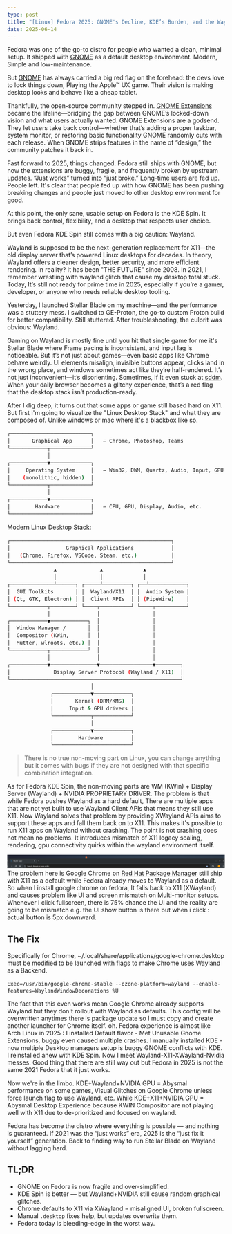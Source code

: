 ```yaml
---
type: post
title: "[Linux] Fedora 2025: GNOME's Decline, KDE’s Burden, and the Wayland Gamble"
date: 2025-06-14
---
```


Fedora was one of the go-to distro for people who wanted a clean, minimal setup. It shipped with [GNOME](https://www.gnome.org/) as a default desktop environment. Modern, Simple and low-maintenance.  

But [GNOME](https://www.gnome.org/) has always carried a big red flag on the forehead: the devs love to lock things down, Playing the Apple™ UX game. 
Their vision is making desktop looks and behave like a cheap tablet.  

Thankfully, the open-source community stepped in. [GNOME Extensions](https://extensions.gnome.org/) became the lifeline—bridging the gap between GNOME’s locked-down vision and what users actually wanted. 
GNOME Extensions are a godsend. They let users take back control—whether that’s adding a proper taskbar, system monitor, or restoring basic functionality GNOME randomly cuts with each release. 
When GNOME strips features in the name of “design,” the community patches it back in.

Fast forward to 2025, things changed. Fedora still ships with GNOME, but now the extensions are buggy, fragile, and frequently broken by upstream updates. 
“Just works” turned into “just broke.” Long-time users are fed up. People left. 
It's clear that people fed up with how GNOME has been pushing breaking changes and people just moved to other desktop environment for good.  

At this point, the only sane, usable setup on Fedora is the KDE Spin. It brings back control, flexibility, and a desktop that respects user choice.  

But even Fedora KDE Spin still comes with a big caution: Wayland.  

Wayland is supposed to be the next-generation replacement for X11—the old display server that’s powered Linux desktops for decades. 
In theory, Wayland offers a cleaner design, better security, and more efficient rendering. 
In reality? It has been "THE FUTURE" since 2008. In 2021, I remember wrestling with wayland glitch that cause my desktop total stuck. 
Today, It’s still not ready for prime time in 2025, especially if you’re a gamer, developer, or anyone who needs reliable desktop tooling.  

Yesterday, I launched Stellar Blade on my machine—and the performance was a stuttery mess. I switched to GE-Proton, the go-to custom Proton build for better compatibility. Still stuttered. 
After troubleshooting, the culprit was obvious: Wayland.  

Gaming on Wayland is mostly fine until you hit that single game for me it's Stellar Blade where Frame pacing is inconsistent, and input lag is noticeable. 
But it’s not just about games—even basic apps like Chrome behave weirdly. UI elements misalign, invisible buttons appear, clicks land in the wrong place, and windows sometimes act like they’re half-rendered. 
It’s not just inconvenient—it’s disorienting. Sometimes, If It even stuck at [sddm](https://github.com/sddm/sddm). 
When your daily browser becomes a glitchy experience, that’s a red flag that the desktop stack isn’t production-ready.  

After I dig deep, it turns out that some apps or game still based hard on X11. But first I'm going to visualize the "Linux Desktop Stack" and what they are composed of.
Unlike windows or mac where it's a blackbox like so.

```bash
┌──────────────────────────┐
│       Graphical App      │   ← Chrome, Photoshop, Teams
└────────────┬─────────────┘
             │
┌────────────▼─────────────┐
│     Operating System     │   ← Win32, DWM, Quartz, Audio, Input, GPU stack
│    (monolithic, hidden)  │
└────────────┬─────────────┘
             │
┌────────────▼─────────────┐
│        Hardware          │   ← CPU, GPU, Display, Audio, etc.
└──────────────────────────┘
```  

Modern Linux Desktop Stack:

```bash
┌────────────────────────────────────────────────────┐
│                  Graphical Applications            │
│   (Chrome, Firefox, VSCode, Steam, etc.)           │
└────────────────────────────────────────────────────┘
               ▲              ▲             ▲
               │              │             │
┌──────────────┴──────┐ ┌─────┴─────────┐ ┌──┴────────────┐
│  GUI Toolkits       │ │  Wayland/X11  │ │  Audio System │
│ (Qt, GTK, Electron) │ │  Client APIs  │ │ (PipeWire)    │
└────────────┬────────┘ └────┬──────────┘ └────┬──────────┘
             │               │                 │
┌────────────▼────────────┐  │                 │
│  Window Manager /       │  │                 │
│  Compositor (KWin,      │  │                 │
│  Mutter, wlroots, etc.) │  │                 │
└────────────┬────────────┘  │                 │
             │               │                 │
┌────────────▼───────────────▼─────────────────▼────────┐
│              Display Server Protocol (Wayland / X11)  │
└───────────────────────────────────────────────────────┘
                           │
              ┌────────────▼────────────┐
              │       Kernel (DRM/KMS)  │
              │     Input & GPU drivers │
              └────────────┬────────────┘
                           │
              ┌────────────▼────────────┐
              │        Hardware         │
              └─────────────────────────┘
```

> There is no true non-moving part on Linux, you can change anything but it comes with bugs if they are not designed with that specific combination integration.  

As for Fedora KDE Spin, the non-moving parts are WM (KWin) + Display Server (Wayland) + NVIDIA PROPRIETARY DRIVER. 
The problem is that while Fedora pushes Wayland as a hard default, There are multiple apps that are not yet built to use Wayland Client APIs that means they still use X11.
Now Wayland solves that problem by providing XWayland APIs aims to support these apps and fall them back on to X11. This makes it's possible to run X11 apps on Wayland without crashing.
The point is not crashing does not mean no problems. It introduces mismatch of X11 legacy scaling, rendering, gpu connectivity quirks within the wayland environment itself.

![chrome x11 jank on fedora kde spin](./image4.png)
The problem here is Google Chrome on [Red Hat Package Manager](https://www.geeksforgeeks.org/linux-unix/how-to-use-the-rpm-command-in-linux/) still ship with X11 as a default while Fedora already moves to Wayland as a default. So when I install google chrome on fedora, It falls back to X11 (XWayland) and causes problem like UI and screen mismatch on Multi-monitor setups. Whenever I click fullscreen, there is 75% chance the UI and the reality are going to be mismatch e.g. the UI show button is there but when i click : actual button is 5px downward.

## The Fix

Specifically for Chrome, ~/.local/share/applications/google-chrome.desktop must be modified to be launched with flags to make Chrome uses Wayland as a Backend.
```
Exec=/usr/bin/google-chrome-stable --ozone-platform=wayland --enable-features=WaylandWindowDecorations %U
```
The fact that this even works mean Google Chrome already supports Wayland but they don't rollout with Wayland as defaults. This config will be overwritten anytimes there is package update so I must copy and create another launcher for Chrome itself. oh. Fedora experience is almost like Arch Linux in 2025 : I installed Default flavor - Met Unusable Gnome Extensions, buggy even caused multiple crashes. I manually installed KDE - now multiple Desktop managers setup is buggy GNOME conflicts with KDE. I reinstalled anew with KDE Spin. Now I meet Wayland-X11-XWayland-Nvidia messes. Good thing that there are still way out but Fedora in 2025 is not the same 2021 Fedora that it just works.   

Now we're in the limbo. KDE+Wayland+NVIDIA GPU = Abysmal performance on some games, Visual Glitches on Google Chrome unless force launch flag to use Wayland, etc. While KDE+X11+NVIDIA GPU = Abysmal Desktop Experience because KWIN Compositor are not playing well with X11 due to de-prioritized and focused on wayland.

Fedora has become the distro where everything is possible — and nothing is guaranteed. If 2021 was the “just works” era, 2025 is the “just fix it yourself” generation. Back to finding way to run Stellar Blade on Wayland without lagging hard.

## TL;DR

- GNOME on Fedora is now fragile and over-simplified.
- KDE Spin is better — but Wayland+NVIDIA still cause random graphical glitches.
- Chrome defaults to X11 via XWayland = misaligned UI, broken fullscreen.
- Manual `.desktop` fixes help, but updates overwrite them.
- Fedora today is bleeding-edge in the worst way.

